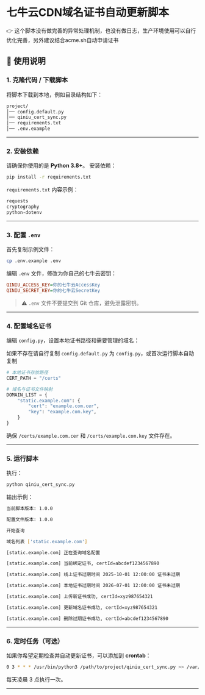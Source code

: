 # 七牛云CDN域名证书自动更新脚本

👉 这个脚本没有做完善的异常处理机制，也没有做日志，生产环境使用可以自行优化完善，另外建议结合acme.sh自动申请证书

## 📖 使用说明

### 1. 克隆代码 / 下载脚本

将脚本下载到本地，例如目录结构如下：

```txt
project/
│── config.default.py
│── qiniu_cert_sync.py
│── requirements.txt
│── .env.example
```

---

### 2. 安装依赖

请确保你使用的是 **Python 3.8+**。
安装依赖：

```bash
pip install -r requirements.txt
```

`requirements.txt` 内容示例：

```txt
requests
cryptography
python-dotenv
```

---

### 3. 配置 `.env`

首先复制示例文件：

```bash
cp .env.example .env
```

编辑 `.env` 文件，修改为你自己的七牛云密钥：

```ini
QINIU_ACCESS_KEY=你的七牛云AccessKey
QINIU_SECRET_KEY=你的七牛云SecretKey
```

> ⚠️ `.env` 文件不要提交到 Git 仓库，避免泄露密钥。

---

### 4. 配置域名证书

编辑 `config.py`，设置本地证书路径和需要管理的域名：

如果不存在请自行复制 `config.default.py` 为 `config.py`，或首次运行脚本自动复制

```python
# 本地证书存放路径
CERT_PATH = "/certs"

# 域名与证书文件映射
DOMAIN_LIST = {
    "static.example.com": {
        "cert": "example.com.cer",
        "key": "example.com.key",
    }
}
```

确保 `/certs/example.com.cer` 和 `/certs/example.com.key` 文件存在。

---

### 5. 运行脚本

执行：

```bash
python qiniu_cert_sync.py
```

输出示例：

```bash
当前脚本版本: 1.0.0

配置文件版本: 1.0.0

开始查询 

域名列表 ['static.example.com'] 

[static.example.com] 正在查询域名配置 

[static.example.com] 当前绑定证书, certId=abcdef1234567890 

[static.example.com] 线上证书过期时间 2025-10-01 12:00:00 证书未过期 

[static.example.com] 本地证书过期时间 2026-07-01 12:00:00 证书未过期 

[static.example.com] 上传新证书成功, certId=xyz987654321

[static.example.com] 更新域名证书成功, certId=xyz987654321

[static.example.com] 删除过期证书成功, certId=abcdef1234567890
```

---

### 6. 定时任务（可选）

如果你希望定期检查并自动更新证书，可以添加到 **crontab**：

```bash
0 3 * * * /usr/bin/python3 /path/to/project/qiniu_cert_sync.py >> /var/log/qiniu_cert_sync.log 2>&1
```

每天凌晨 3 点执行一次。

---
